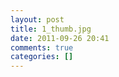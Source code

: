 ```yaml
---
layout: post
title: 1_thumb.jpg
date: 2011-09-26 20:41
comments: true
categories: []
---
```



